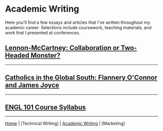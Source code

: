 # Academic Writing
Here you'll find a few essays and articles that I've written throughout my academic career. Selections include coursework, teaching materials, and work that I presented at conferences.

## [Lennon-McCartney: Collaboration or Two-Headed Monster?](lennonmccartney.md)
---
## [Catholics in the Global South: Flannery O'Connor and James Joyce](catholicsinthesouth.md)
---
## [ENGL 101 Course Syllabus](engl101.md)
---
[Home](index.md) | [Technical Writing] | [Academic Writing](academicwriting.md) | [Marketing]
